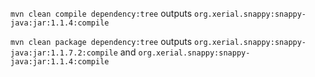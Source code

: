 `mvn clean compile dependency:tree` outputs  `org.xerial.snappy:snappy-java:jar:1.1.4:compile`  

`mvn clean package dependency:tree` outputs `org.xerial.snappy:snappy-java:jar:1.1.7.2:compile` and `org.xerial.snappy:snappy-java:jar:1.1.4:compile`
